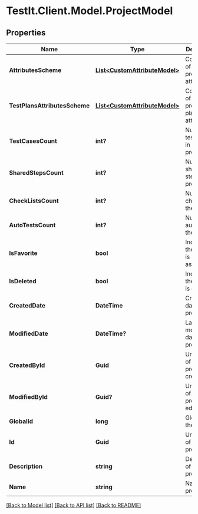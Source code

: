 # TestIt.Client.Model.ProjectModel

## Properties

Name | Type | Description | Notes
------------ | ------------- | ------------- | -------------
**AttributesScheme** | [**List&lt;CustomAttributeModel&gt;**](CustomAttributeModel.md) | Collection of the project attributes | [optional] 
**TestPlansAttributesScheme** | [**List&lt;CustomAttributeModel&gt;**](CustomAttributeModel.md) | Collection of the project test plans attributes | [optional] 
**TestCasesCount** | **int?** | Number of test cases in the project | [optional] 
**SharedStepsCount** | **int?** | Number of shared steps in the project | [optional] 
**CheckListsCount** | **int?** | Number of checklists in the project | [optional] 
**AutoTestsCount** | **int?** | Number of autotests in the project | [optional] 
**IsFavorite** | **bool** | Indicates if the project is marked as favorite | [optional] 
**IsDeleted** | **bool** | Indicates if the project is deleted | [optional] 
**CreatedDate** | **DateTime** | Creation date of the project | [optional] 
**ModifiedDate** | **DateTime?** | Last modification date of the project | [optional] 
**CreatedById** | **Guid** | Unique ID of the project creator | [optional] 
**ModifiedById** | **Guid?** | Unique ID of the project last editor | [optional] 
**GlobalId** | **long** | Global ID of the project | [optional] 
**Id** | **Guid** | Unique ID of the project | 
**Description** | **string** | Description of the project | [optional] 
**Name** | **string** | Name of the project | 

[[Back to Model list]](../README.md#documentation-for-models) [[Back to API list]](../README.md#documentation-for-api-endpoints) [[Back to README]](../README.md)

